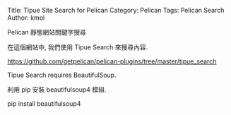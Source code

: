 Title: Tipue Site Search for Pelican
Category: Pelican
Tags: Pelican Search
Author: kmol

Pelican 靜態網站關鍵字搜尋

<!-- PELICAN_END_SUMMARY -->

在這個網站中, 我們使用 Tipue Search 來搜尋內容.

<https://github.com/getpelican/pelican-plugins/tree/master/tipue_search>

Tipue Search requires BeautifulSoup.

利用 pip 安裝 beautifulsoup4 模組.

pip install beautifulsoup4